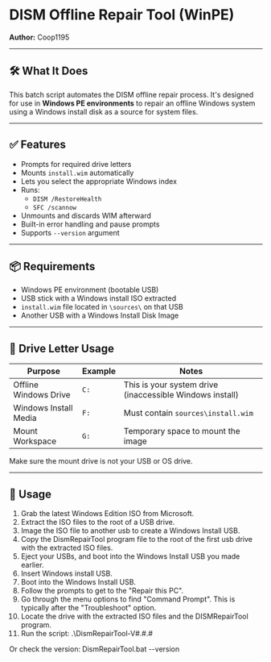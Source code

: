 # DISM Offline Repair Tool (WinPE)
**Author:** Coop1195

---

## 🛠 What It Does

This batch script automates the DISM offline repair process. It's designed for use in **Windows PE environments** to repair an offline Windows system using a Windows install disk as a source for system files.

---

## ✅ Features

- Prompts for required drive letters
- Mounts `install.wim` automatically
- Lets you select the appropriate Windows index
- Runs:
  - `DISM /RestoreHealth`
  - `SFC /scannow`
- Unmounts and discards WIM afterward
- Built-in error handling and pause prompts
- Supports `--version` argument

---

## 📦 Requirements

- Windows PE environment (bootable USB)
- USB stick with a Windows install ISO extracted
- `install.wim` file located in `\sources\` on that USB
- Another USB with a Windows Install Disk Image

---

## 💽 Drive Letter Usage

| Purpose                | Example | Notes                                     |
|------------------------|---------|-------------------------------------------|
| Offline Windows Drive  | `C:`    | This is your system drive (inaccessible Windows install) |
| Windows Install Media  | `F:`    | Must contain `sources\install.wim`        |
| Mount Workspace        | `G:`    | Temporary space to mount the image        |

Make sure the mount drive is not your USB or OS drive.

---

## 🧪 Usage

1. Grab the latest Windows Edition ISO from Microsoft.
2. Extract the ISO files to the root of a USB drive.
3. Image the ISO file to another usb to create a Windows Install USB.
4. Copy the DismRepairTool program file to the root of the first usb drive with the extracted ISO files.
5. Eject your USBs, and boot into the Windows Install USB you made earlier. 
6. Insert Windows install USB.
7. Boot into the Windows Install USB.
8. Follow the prompts to get to the "Repair this PC".
9. Go through the menu options to find "Command Prompt". This is typically after the "Troubleshoot" option. 
10. Locate the drive with the extracted ISO files and the DISMRepairTool program.
11. Run the script: .\DismRepairTool-V#.#.#

Or check the version:
DismRepairTool.bat --version